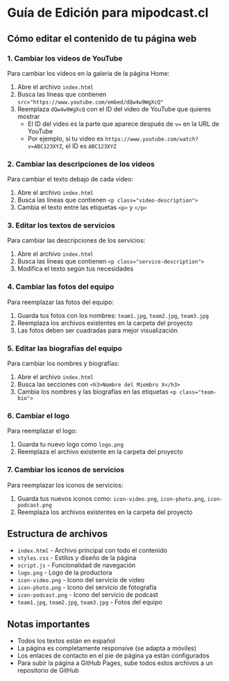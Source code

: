 # Guía de Edición para mipodcast.cl

## Cómo editar el contenido de tu página web

### 1. Cambiar los videos de YouTube

Para cambiar los videos en la galería de la página Home:

1. Abre el archivo `index.html`
2. Busca las líneas que contienen `src="https://www.youtube.com/embed/dQw4w9WgXcQ"`
3. Reemplaza `dQw4w9WgXcQ` con el ID del video de YouTube que quieres mostrar
   - El ID del video es la parte que aparece después de `v=` en la URL de YouTube
   - Por ejemplo, si tu video es `https://www.youtube.com/watch?v=ABC123XYZ`, el ID es `ABC123XYZ`

### 2. Cambiar las descripciones de los videos

Para cambiar el texto debajo de cada video:

1. Abre el archivo `index.html`
2. Busca las líneas que contienen `<p class="video-description">`
3. Cambia el texto entre las etiquetas `<p>` y `</p>`

### 3. Editar los textos de servicios

Para cambiar las descripciones de los servicios:

1. Abre el archivo `index.html`
2. Busca las líneas que contienen `<p class="service-description">`
3. Modifica el texto según tus necesidades

### 4. Cambiar las fotos del equipo

Para reemplazar las fotos del equipo:

1. Guarda tus fotos con los nombres: `team1.jpg`, `team2.jpg`, `team3.jpg`
2. Reemplaza los archivos existentes en la carpeta del proyecto
3. Las fotos deben ser cuadradas para mejor visualización

### 5. Editar las biografías del equipo

Para cambiar los nombres y biografías:

1. Abre el archivo `index.html`
2. Busca las secciones con `<h3>Nombre del Miembro X</h3>`
3. Cambia los nombres y las biografías en las etiquetas `<p class="team-bio">`

### 6. Cambiar el logo

Para reemplazar el logo:

1. Guarda tu nuevo logo como `logo.png`
2. Reemplaza el archivo existente en la carpeta del proyecto

### 7. Cambiar los iconos de servicios

Para reemplazar los iconos de servicios:

1. Guarda tus nuevos iconos como: `icon-video.png`, `icon-photo.png`, `icon-podcast.png`
2. Reemplaza los archivos existentes en la carpeta del proyecto

## Estructura de archivos

- `index.html` - Archivo principal con todo el contenido
- `styles.css` - Estilos y diseño de la página
- `script.js` - Funcionalidad de navegación
- `logo.png` - Logo de la productora
- `icon-video.png` - Icono del servicio de video
- `icon-photo.png` - Icono del servicio de fotografía
- `icon-podcast.png` - Icono del servicio de podcast
- `team1.jpg`, `team2.jpg`, `team3.jpg` - Fotos del equipo

## Notas importantes

- Todos los textos están en español
- La página es completamente responsive (se adapta a móviles)
- Los enlaces de contacto en el pie de página ya están configurados
- Para subir la página a GitHub Pages, sube todos estos archivos a un repositorio de GitHub

